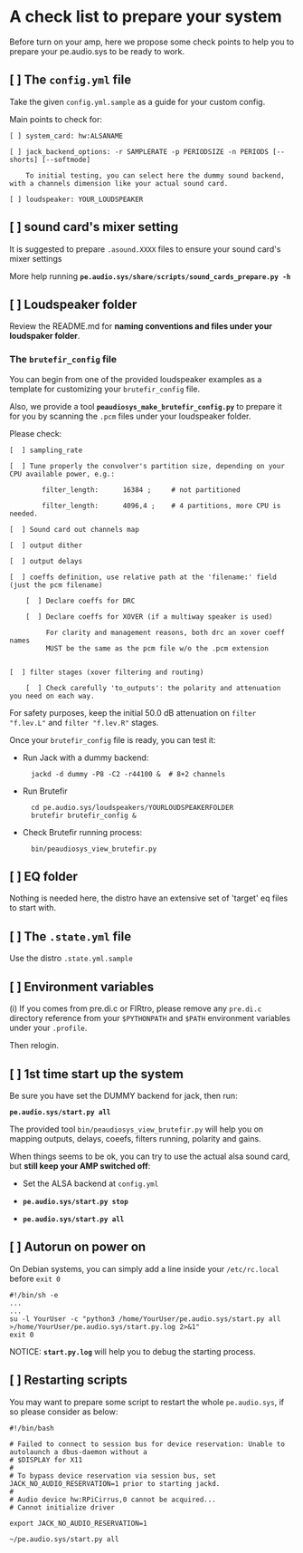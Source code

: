 # A check list to prepare your system 

Before turn on your amp, here we propose some check points to help you to prepare your pe.audio.sys to be ready to work.


## [  ] The `config.yml` file

Take the given `config.yml.sample` as a guide for your custom config.

Main points to check for:

    [ ] system_card: hw:ALSANAME
    
    [ ] jack_backend_options: -r SAMPLERATE -p PERIODSIZE -n PERIODS [--shorts] [--softmode]

        To initial testing, you can select here the dummy sound backend, with a channels dimension like your actual sound card.

    [ ] loudspeaker: YOUR_LOUDSPEAKER


## [  ] sound card's mixer setting

It is suggested to prepare `.asound.XXXX` files to ensure your sound card's mixer settings

More help running **`pe.audio.sys/share/scripts/sound_cards_prepare.py -h`**


## [  ] Loudspeaker folder

Review the README.md for **naming conventions and files under your loudspaker folder**.

### The `brutefir_config` file

You can begin from one of the provided loudspeaker examples as a template for customizing your `brutefir_config` file.

Also, we provide a tool **`peaudiosys_make_brutefir_config.py`** to prepare it for you by scanning the `.pcm` files under your loudspeaker folder. 

Please check:

    [  ] sampling_rate
    
    [  ] Tune properly the convolver's partition size, depending on your CPU available power, e.g.:
    
            filter_length:      16384 ;     # not partitioned
                    
            filter_length:      4096,4 ;    # 4 partitions, more CPU is needed.

    [  ] Sound card out channels map
    
    [  ] output dither
    
    [  ] output delays
    
    [  ] coeffs definition, use relative path at the 'filename:' field (just the pcm filename)

        [  ] Declare coeffs for DRC

        [  ] Declare coeffs for XOVER (if a multiway speaker is used)

             For clarity and management reasons, both drc an xover coeff names
             MUST be the same as the pcm file w/o the .pcm extension


    [  ] filter stages (xover filtering and routing)
    
        [  ] Check carefully 'to_outputs': the polarity and attenuation you need on each way.


For safety purposes, keep the initial 50.0 dB attenuation on `filter "f.lev.L"` and `filter "f.lev.R"` stages.

Once your `brutefir_config` file is ready, you can test it:


- Run Jack with a dummy backend:

        jackd -d dummy -P8 -C2 -r44100 &  # 8+2 channels

- Run Brutefir
    
        cd pe.audio.sys/loudspeakers/YOURLOUDSPEAKERFOLDER
        brutefir brutefir_config &

- Check Brutefir running process:

        bin/peaudiosys_view_brutefir.py



## [  ] EQ folder

Nothing is needed here, the distro have an extensive set of 'target' eq files to start with.


## [  ] The `.state.yml` file

Use the distro `.state.yml.sample`
     

## [  ] Environment variables

(i) If you comes from pre.di.c or FIRtro, please remove any `pre.di.c` directory reference from your `$PYTHONPATH` and `$PATH` environment variables under your `.profile`.

Then relogin.


## [ ] 1st time start up the system

Be sure you have set the DUMMY backend for jack, then run:

  **`pe.audio.sys/start.py all`**

The provided tool `bin/peaudiosys_view_brutefir.py` will help you on mapping outputs, delays, coeefs, filters running, polarity and gains.

When things seems to be ok, you can try to use the actual alsa sound card, but **still keep your AMP switched off**:

- Set the ALSA backend at `config.yml`

- **`pe.audio.sys/start.py stop`**

- **`pe.audio.sys/start.py all`**

## [ ] Autorun on power on

On Debian systems, you can simply add a line inside your `/etc/rc.local` before `exit 0`

    #!/bin/sh -e
    ...
    ...
    su -l YourUser -c "python3 /home/YourUser/pe.audio.sys/start.py all >/home/YourUser/pe.audio.sys/start.py.log 2>&1"
    exit 0

NOTICE: **`start.py.log`** will help you to debug the starting process.

## [ ] Restarting scripts

You may want to prepare some script to restart the whole `pe.audio.sys`, if so please consider as below:

    #!/bin/bash

    # Failed to connect to session bus for device reservation: Unable to autolaunch a dbus-daemon without a
    # $DISPLAY for X11
    #
    # To bypass device reservation via session bus, set JACK_NO_AUDIO_RESERVATION=1 prior to starting jackd.
    #
    # Audio device hw:RPiCirrus,0 cannot be acquired...
    # Cannot initialize driver

    export JACK_NO_AUDIO_RESERVATION=1

    ~/pe.audio.sys/start.py all






